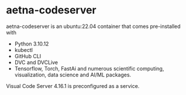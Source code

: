 # aetna-codeserver

aetna-codeserver is an ubuntu:22.04 container that comes pre-installed with 
- Python 3.10.12
- kubectl
- GitHub CLI
- DVC and DVCLive 
- Tensorflow, Torch, FastAi and numerous scientific computing, visualization, data science and AI/ML packages.

Visual Code Server 4.16.1 is preconfigured as a service.
